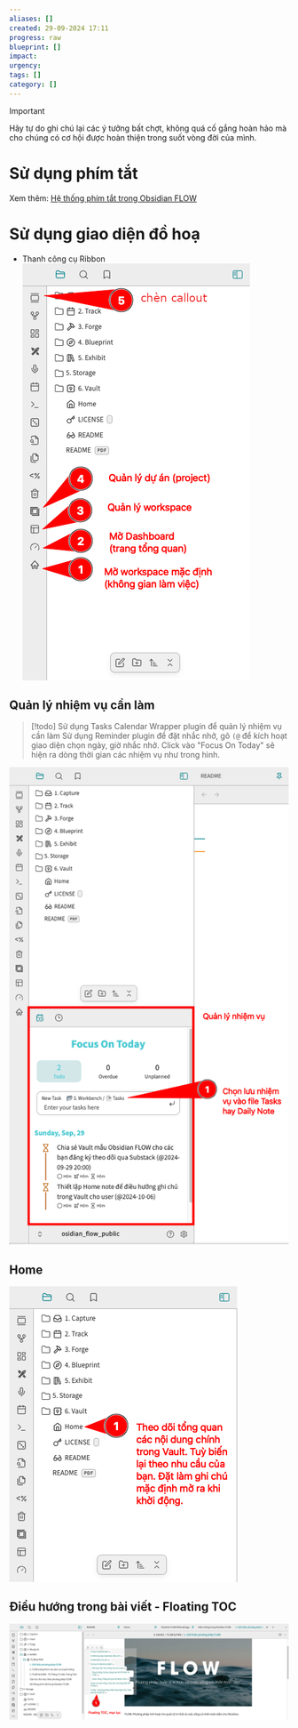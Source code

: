```yaml
---
aliases: []
created: 29-09-2024 17:11
progress: raw
blueprint: []
impact: 
urgency: 
tags: []
category: []
---
```


> [!important]
> Hãy tự do ghi chú lại các ý tưởng bất chợt, không quá cố gắng hoàn hảo mà cho chúng có cơ hội được hoàn thiện trong suốt vòng đời của mình.

# Sử dụng phím tắt

Xem thêm: [Hệ thống phím tắt trong Obsidian FLOW](../../5.%20Exhibit/FLOW%20&%20PKM/Hệ%20thống%20phím%20tắt%20trong%20Obsidian%20FLOW.md)

# Sử dụng giao diện đồ hoạ
- Thanh công cụ Ribbon
![](../../6.%20Vault/attachments/obsidian_flow_ribbon_navigation.png)

## Quản lý nhiệm vụ cần làm

> [!todo]
> Sử dụng Tasks Calendar Wrapper plugin để quản lý nhiệm vụ cần làm
> Sử dụng Reminder plugin để đặt nhắc nhở, gõ `(@` để kích hoạt giao diện chọn ngày, giờ nhắc nhở. Click vào "Focus On Today" sẽ hiện ra dòng thời gian các nhiệm vụ như trong hình.


![](../../6.%20Vault/attachments/Pasted%20image%2020240929172844.png)

## Home

![](../../6.%20Vault/attachments/Pasted%20image%2020240929173717.png)

## Điều hướng trong bài viết - Floating TOC

![](../../6.%20Vault/attachments/floating_toc.png)